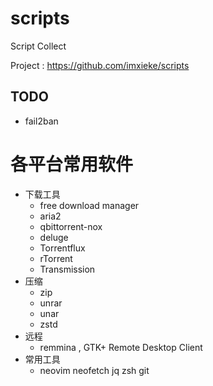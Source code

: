 # scripts

Script Collect

Project : https://github.com/imxieke/scripts


## TODO
- fail2ban

# 各平台常用软件
- 下载工具
  - free download manager
  - aria2
  - qbittorrent-nox
  - deluge
  - Torrentflux
  - rTorrent
  - Transmission
- 压缩
  - zip
  - unrar
  - unar
  - zstd
- 远程
  - remmina , GTK+ Remote Desktop Client
- 常用工具
  - neovim neofetch jq zsh git